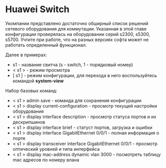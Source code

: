 # Huawei Switch

Укомпании представлено достаточно обширный список решений сетевого оборудования для коммутации. Указанная в этой главе конфигурации проверялась на оборудовании серий s2300, s5300, s5700. Учтите при работе, что на разных версиях софта может не работать определенный функционал.

Далее в примерах:
* s1 - название свитча (s - switch, 1 - порядковый номер)
* < s1 > - режим просмотра
* [ s1 ] - режим конфигурации, для перехода в него воспользуйтесь командой **system-view**

Набор базовых команд:
* < s1 > admin save - команда для сохранения конфигурации
* < s1 > display current-configuration - просмотр текущей настройки оборудования
* < s1 > display interface description - просмотр статуса портов и их дескрипшинов
* < s1 > display interface brief - статуст портов, загрузка и ошибки
* < s1 > display interface GigabitEthernet 0/0/1 - полная информация о порте
* < s1 > display transceiver interface GigabitEthernet 0/0/1 - просмотр оптический уровней и типа интерфейса 
* < s1 > display mac-address dynamic vlan 3000 - посмотреть таблицу mac адресов по номеру влана
